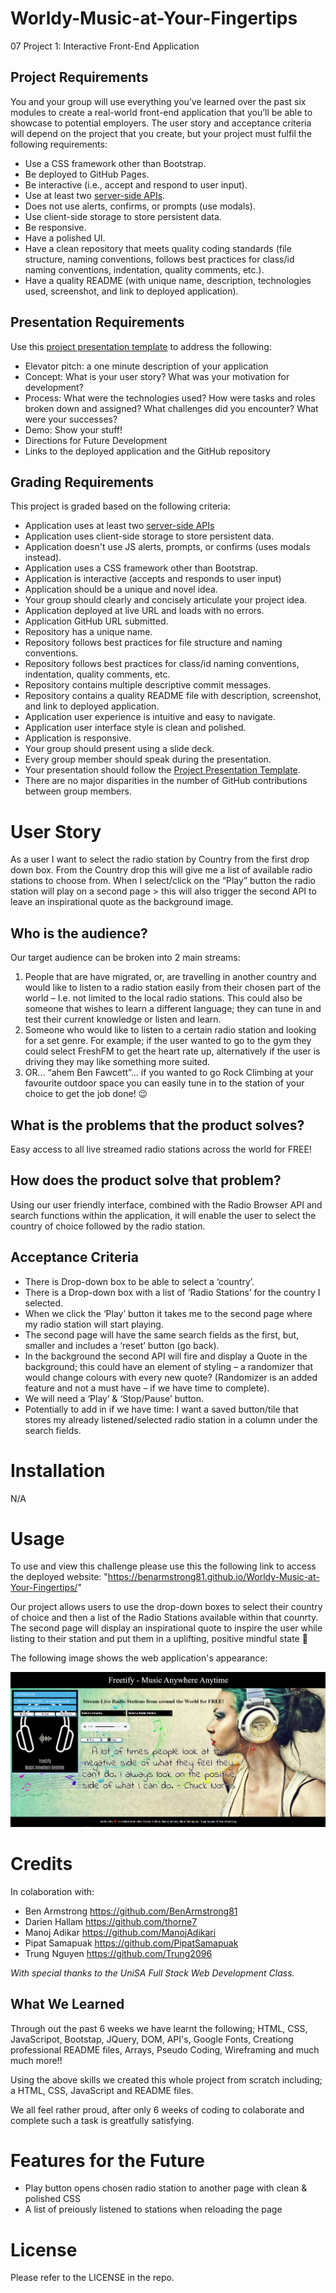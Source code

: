# Worldy-Music-at-Your-Fingertips
07 Project 1: Interactive Front-End Application

## Project Requirements
You and your group will use everything you’ve learned over the past six modules to create a real-world front-end application that you’ll be able to showcase to potential employers. The user story and acceptance criteria will depend on the project that you create, but your project must fulfil the following requirements:
* Use a CSS framework other than Bootstrap.
* Be deployed to GitHub Pages.
* Be interactive (i.e., accept and respond to user input).
* Use at least two [server-side APIs](https://coding-boot-camp.github.io/full-stack/apis/api-resources).
* Does not use alerts, confirms, or prompts (use modals).
* Use client-side storage to store persistent data.
* Be responsive.
* Have a polished UI.
* Have a clean repository that meets quality coding standards (file structure, naming conventions, follows best practices for class/id naming conventions, indentation, quality comments, etc.).
* Have a quality README (with unique name, description, technologies used, screenshot, and link to deployed application).
## Presentation Requirements
Use this [project presentation template](https://docs.google.com/presentation/d/10QaO9KH8HtUXj__81ve0SZcpO5DbMbqqQr4iPpbwKks/edit?usp=sharing) to address the following: 
* Elevator pitch: a one minute description of your application
* Concept: What is your user story? What was your motivation for development?
* Process: What were the technologies used? How were tasks and roles broken down and assigned? What challenges did you encounter? What were your successes?
* Demo: Show your stuff!
* Directions for Future Development
* Links to the deployed application and the GitHub repository
## Grading Requirements
This project is graded based on the following criteria:
* Application uses at least two [server-side APIs](https://coding-boot-camp.github.io/full-stack/apis/api-resources)
* Application uses client-side storage to store persistent data.
* Application doesn't use JS alerts, prompts, or confirms (uses modals instead).
* Application uses a CSS framework other than Bootstrap.
* Application is interactive (accepts and responds to user input)
* Application should be a unique and novel idea.
* Your group should clearly and concisely articulate your project idea.
* Application deployed at live URL and loads with no errors.
* Application GitHub URL submitted.
* Repository has a unique name.
* Repository follows best practices for file structure and naming conventions.
* Repository follows best practices for class/id naming conventions, indentation, quality comments, etc.
* Repository contains multiple descriptive commit messages.
* Repository contains a quality README file with description, screenshot, and link to deployed application.
* Application user experience is intuitive and easy to navigate.
* Application user interface style is clean and polished.
* Application is responsive.
* Your group should present using a slide deck.
* Every group member should speak during the presentation.
* Your presentation should follow the [Project Presentation Template](https://docs.google.com/presentation/d/10QaO9KH8HtUXj__81ve0SZcpO5DbMbqqQr4iPpbwKks/edit?usp=sharing).
* There are no major disparities in the number of GitHub contributions between group members.

# User Story
As a user I want to select the radio station by Country from the first drop down box.
From the Country drop this will give me a list of available radio stations to choose from.
When I select/click on the “Play” button the radio station will play on a second page > this will also trigger the second API to leave an inspirational quote as the background image.  

## Who is the audience?
Our target audience can be broken into 2 main streams: 
1) People that are have migrated, or, are travelling in another country and would like to listen to a radio station easily from their chosen part of the world – I.e. not limited to the local radio stations. This could also be someone that wishes to learn a different language; they can tune in and test their current knowledge or listen and learn.
2) Someone who would like to listen to a certain radio station and looking for a set genre. For example; if the user wanted to go to the gym they could select FreshFM to get the heart rate up, alternatively if the user is driving they may like something more suited. 
3) OR… “ahem Ben Fawcett”… if you wanted to go Rock Climbing at your favourite outdoor space you can easily tune in to the station of your choice to get the job done! 😉
## What is the problems that the product solves?
Easy access to all live streamed radio stations across the world for FREE!
## How does the product solve that problem?
Using our user friendly interface, combined with the Radio Browser API and search functions within the application, it will enable the user to select the country of choice followed by the radio station.


## Acceptance Criteria
* There is Drop-down box to be able to select a ‘country’.
* There is a Drop-down box with a list of ‘Radio Stations’ for the country I selected.
* When we click the ‘Play’ button it takes me to the second page where my radio station will start playing. 
* The second page will have the same search fields as the first, but, smaller and includes a ‘reset’ button (go back).
* In the background the second API will fire and display a Quote in the background; this could have an element of styling – a randomizer that would change colours with every new quote? (Randomizer is an added feature and not a must have – if we have time to complete).
* We will need a ‘Play’ & ‘Stop/Pause’ button.
* Potentially to add in if we have time: I want a saved button/tile that stores my already listened/selected radio station in a column under the search fields.

# Installation

N/A

# Usage
To use and view this challenge please use this the following link to access the deployed website: "https://benarmstrong81.github.io/Worldy-Music-at-Your-Fingertips/" 


Our project allows users to use the drop-down boxes to select their country of choice and then a list of the Radio Stations available within that counrty. The second page will display an inspirational quote to inspire the user while listing to their station and put them in a uplifting, positive mindful state 🙏

The following image shows the web application's appearance:

![My Web Development Portfolio webpage includes a navigation bar, a professional head shot image, multiple links (placeholders at this stage) to projects completed within the UniSA Full Stack Web Development course, and working links to contact me - even download an updated resume.](./assets/images/Freetify-deployed-image-working.PNG)

# Credits
In colaboration with: <br>
* Ben Armstrong https://github.com/BenArmstrong81 <br>
* Darien Hallam https://github.com/thorne7 <br>
* Manoj Adikar https://github.com/ManojAdikari <br>
* Pipat Samapuak https://github.com/PipatSamapuak <br>
* Trung Nguyen https://github.com/Trung2096 <br>

*With special thanks to the UniSA Full Stack Web Development Class.*

## What We Learned
Through out the past 6 weeks we have learnt the following; HTML, CSS, JavaScripot, Bootstap, JQuery, DOM, API's, Google Fonts, Creationg professional README files, Arrays, Pseudo Coding, Wireframing and much much more!!

Using the above skills we created this whole project from scratch including; a HTML, CSS, JavaScript and README files. 
  
We all feel rather proud, after only 6 weeks of coding to colaborate and complete such a task is greatfully satisfying.

# Features for the Future

* Play button opens chosen radio station to another page with clean & polished CSS
* A list of preiously listened to stations when reloading the page 


# License

Please refer to the LICENSE in the repo.